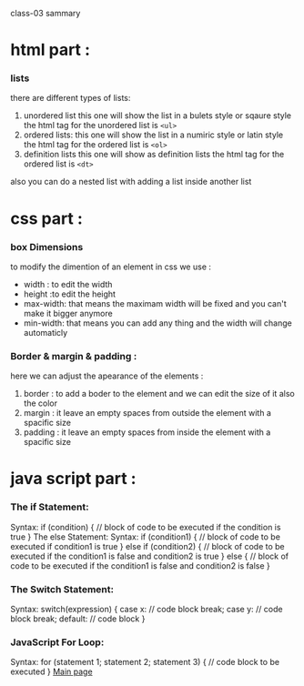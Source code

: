 class-03 sammary
# html part :
### lists
there are  different types of lists:
1. unordered list
this one will show the list in a bulets style or sqaure style
the html tag for the unordered list is `<ul>`
2. ordered lists:
this one will show the list in a numiric style or latin style
the html tag for the ordered list is `<ol>`
3. definition lists
this one will show as definition lists
the html tag for the ordered list is `<dt>`

also you can do a nested list with adding a list inside another list

# css part :
### box Dimensions 

to modify the dimention of an element in css we use :
* width : to edit the width
* height :to edit the height
* max-width: that means the maximam width will be fixed and you can't make it bigger anymore 
* min-width: that means you can add any thing and the width will change automaticly 

### Border & margin & padding :
here we can adjust the apearance of the elements :
1. border : to add a boder to the element and we can edit the size of it also the color
2. margin : it leave an empty spaces from outside the element with a spacific size
3. padding : it leave an empty spaces from inside the element with a spacific size

# java script part :
### The if Statement:
Syntax:
if (condition) {
  //  block of code to be executed if the condition is true
}
The else Statement:
Syntax:
if (condition1) {
  //  block of code to be executed if condition1 is true
} else if (condition2) {
  //  block of code to be executed if the condition1 is false and condition2 is true
} else {
  //  block of code to be executed if the condition1 is false and condition2 is false
}
### The  Switch Statement:
Syntax:
switch(expression) {
  case x:
    // code block
    break;
  case y:
    // code block
    break;
  default:
    // code block
}
### JavaScript For Loop:
Syntax:
for (statement 1; statement 2; statement 3) {
  // code block to be executed
}
 [Main page](https://osamamousa204.github.io/reading-notes/)



